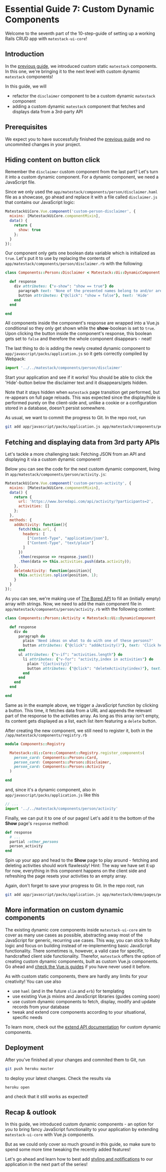 # Essential Guide 7: Custom Dynamic Components
Welcome to the seventh part of the 10-step-guide of setting up a working Rails CRUD app with `matestack-ui-core`!

## Introduction
In the [previous guide](guides/essential/06_static_components.md), we introduced custom static `matestack` components. In this one, we're bringing it to the next level with custom dynamic `matestack` components!

In this guide, we will
- refactor the `disclaimer` component to be a custom dynamic `matestack` component
- adding a custom dynamic `matestack` component that fetches and displays data from a 3rd-party API

## Prerequisites
We expect you to have successfully finished the [previous guide](guides/essential/06_static_components.md) and no uncommited changes in your project.

## Hiding content on button click
Remember the `disclaimer` custom component from the last part? Let's turn it into a custom dynamic component. For a dynamic component, we need a JavaScript file.

Since we only used the `app/matestack/components/person/disclaimer.haml` file as a showcase, go ahead and replace it with a file called `disclaimer.js` that contains our JavaScript logic:

```javascript
MatestackUiCore.Vue.component('custom-person-disclaimer', {
  mixins: [MatestackUiCore.componentMixin],
  data() {
    return {
      show: true
    };
  }
});
```

Our component only gets one boolean data variable which is initialized as `true`. Let's put it to use by replacing the contents of `app/matestack/components/person/disclaimer.rb` with the following:

```ruby
class Components::Person::Disclaimer < Matestack::Ui::DynamicComponent

  def response
    div attributes: {"v-show": "show == true"} do
      paragraph text: 'None of the presented names belong to and/or are meant to refer to existing human beings. They were created using a "Random Name Generator".'
      button attributes: {"@click": "show = false"}, text: 'Hide'
    end
  end

end
```

All components inside the component's response are wrapped into a Vue.js conditional so they only get shown while the **show**-boolean is set to `true`. Upon clicking the button inside the component's response, this boolean gets set to `false` and therefore the whole component disappears - neat!

The last thing to do is adding the newly created dynamic component to `app/javascript/packs/application.js` so it gets correctly compiled by Webpack:

```javascript
import '../../matestack/components/person/disclaimer'
```

Start your application and see if it works! You should be able to click the 'Hide'-button below the disclaimer text and it disappears/gets hidden.

Note that it stays hidden when `matestack` page transition get performed, but re-appears on full page reloads. This was expected since the display/hide is performed purely on the client-side and, unlike a cookie or a configuration stored in a database, doesn't persist somewhere.

As usual, we want to commit the progress to Git. In the repo root, run

```sh
git add app/javascript/packs/application.js app/matestack/components/person/ && git commit -m "Refactor disclaimer from static to dynamic custom component"
```

## Fetching and displaying data from 3rd party APIs
Let's tackle a more challenging task: Fetching JSON from an API and displaying it via a custom dynamic component!

Below you can see the code for the next custom dynamic component, living in `app/matestack/components/person/activity.js`:

```javascript
MatestackUiCore.Vue.component('custom-person-activity', {
  mixins: [MatestackUiCore.componentMixin],
  data() {
    return {
      url: 'https://www.boredapi.com/api/activity/?participants=2',
      activities: []
    };
  },
  methods: {
    addActivity: function(){
      fetch(this.url, {
        headers: [
          ["Content-Type", "application/json"],
          ["Content-Type", "text/plain"]
        ]
      })
      .then(response => response.json())
      .then(data => this.activities.push(data.activity));
    },
    deleteActivity: function(position){
      this.activities.splice(position, 1);
    }
  }
});
```

As you can see, we're making use of [The Bored API](boredapi.com/) to fill an (initially empty) array with strings. Now, we need to add the main component file in `app/matestack/components/person/activity.rb` with the following content:

```ruby
class Components::Person::Activity < Matestack::Ui::DynamicComponent

  def response
    div do
      paragraph do
        plain 'Need ideas on what to do with one of these persons?'
        button attributes: {"@click": "addActivity()"}, text: 'Click here'
      end
      ul attributes: {"v-if": "activities.length"} do
        li attributes: {"v-for": "activity,index in activities"} do
          plain "{{activity}}"
          button attributes: {"@click": "deleteActivity(index)"}, text: 'Remove'
        end
      end
    end
  end

end
```

Same as in the example above, we trigger a JavaScript function by clicking a button. This time, it fetches data from a URL and appends the relevant part of the response to the activities array. As long as this array isn't empty, its content gets displayed as a list, each list item featuring a `delete` button.

After creating the new component, we still need to register it, both in the `/app/matestack/components/registry.rb`

```ruby
module Components::Registry

  Matestack::Ui::Core::Component::Registry.register_components(
    person_card: Components::Person::Card,
    person_card: Components::Person::Disclaimer,
    person_card: Components::Person::Activity
  )

end
```

and, since it's a dynamic component, also in `app/javascript/packs/application.js` like this

```javascript
// ...
import '../../matestack/components/person/activity'
```

Finally, we can put it to one of our pages! Let's add it to the bottom of the **Show** page's `response` method:

```ruby
def response
  # ...
  partial :other_persons
  person_activity
end
```

Spin up your app and head to the **Show** page to play around - fetching and deleting activities should work flawlessly! Hint: The way we have set it up for now, everything in this component happens on the client side and refreshing the page resets your activities to an empty array.

Again, don't forget to save your progress to Git. In the repo root, run

```sh
git add app/javascript/packs/application.js app/matestack/demo/pages/persons/show.rb app/matestack/components/person/ app/matestack/components/registry.rb && git commit -m "Add activity dynamic component to display activities from The Bored API"
```

## More information on custom dynamic components
The existing dynamic core components inside `matestack-ui-core` aim to cover as many use cases as possible, abstracting away most of the JavaScript for generic, recurring use cases. This way, you can stick to Ruby logic and focus on building instead of re-implementing basic JavaScript functionality. There sometimes is, however, a valid case for specific, handcrafted client side functionality. Therefor, `matestack` offers the option of creating custom dynamic components, built as custom Vue.js components. Go ahead and [check the Vue.js guides](https://vuejs.org/v2/guide/) if you have never used it before.

As with custom static components, there are hardly any limits for your creativity! You can use also
- use `haml` (and in the future `slim` and `erb`) for templating
- use existing Vue.js mixins and JavaScript libraries (guides coming soon)
- use custom dynamic components to fetch, display, modify and update records from your database
- tweak and extend core components according to your situational, specific needs

To learn more, check out the [extend API documentation](docs/extend/custom_dynamic_components.md) for custom dynamic components.

## Deployment
After you've finished all your changes and commited them to Git, run

```sh
git push heroku master
```

to deploy your latest changes. Check the results via

```sh
heroku open
```

and check that it still works as expected!

## Recap & outlook
In this guide, we introduced custom dynamic components - an option for you to bring fancy JavaScript functionality to your application by extending `matestack-ui-core` with Vue.js components.

But as we could only cover so much ground in this guide, so make sure to spend some more time tweaking the recently added features!

Let's go ahead and learn how to best add [styling and notifications](/guides/essential/08_styling_notifications.md) to our application in the next part of the series!
